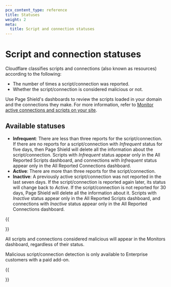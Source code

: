 ```yaml
---
pcx_content_type: reference
title: Statuses
weight: 2
meta:
  title: Script and connection statuses
---
```


# Script and connection statuses

Cloudflare classifies scripts and connections (also known as resources) according to the following:

* The number of times a script/connection was reported.
* Whether the script/connection is considered malicious or not.

Use Page Shield's dashboards to review the scripts loaded in your domain and the connections they make. For more information, refer to [Monitor active connections and scripts on your site](/page-shield/detection/monitor-connections-scripts/).

## Available statuses

* **Infrequent**: There are less than three reports for the script/connection. If there are no reports for a script/connection with _Infrequent_ status for five days, then Page Shield will delete all the information about the script/connection. Scripts with _Infrequent_ status appear only in the All Reported Scripts dashboard, and connections with _Infrequent_ status appear only in the All Reported Connections dashboard.
* **Active**: There are more than three reports for the script/connection.
* **Inactive**: A previously active script/connection was not reported in the last seven days. If the script/connection is reported again later, its status will change back to _Active_. If the script/connection is not reported for 30 days, Page Shield will delete all the information about it. Scripts with _Inactive_ status appear only in the All Reported Scripts dashboard, and connections with _Inactive_ status appear only in the All Reported Connections dashboard.

{{<Aside type="note">}}

All scripts and connections considered malicious will appear in the Monitors dashboard, regardless of their status.

Malicious script/connection detection is only available to Enterprise customers with a paid add-on.

{{</Aside>}}
